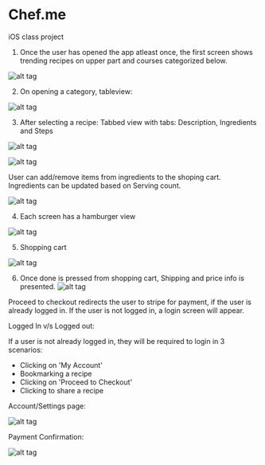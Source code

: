 Chef.me
=======

iOS class project

1) Once the user has opened the app atleast once, the first screen shows trending recipes on upper part and courses categorized below.

![alt tag](https://raw.github.com/bbhati/Chef.me/master/mockups/screenshot_home.png)

2) On opening a category, tableview: 

![alt tag](https://raw.github.com/bbhati/Chef.me/master/mockups/tableview.png)

3) After selecting a recipe: Tabbed view with tabs: Description, Ingredients and Steps

![alt tag](https://raw.github.com/bbhati/Chef.me/master/mockups/RecipeDescription.png)

![alt tag](https://raw.github.com/bbhati/Chef.me/master/mockups/Ingredients.png) 

User can add/remove items from ingredients to the shoping cart. Ingredients can be updated based on Serving count.

![alt tag](https://raw.github.com/bbhati/Chef.me/master/mockups/RecipeSteps.png)

4) Each screen has a hamburger view

![alt tag](https://raw.github.com/bbhati/Chef.me/master/mockups/hamburger.png)

5) Shopping cart

![alt tag](https://raw.github.com/bbhati/Chef.me/master/mockups/ShoppingCart.png)

6) Once done is pressed from shopping cart, Shipping and price info is presented.
![alt tag](https://raw.github.com/bbhati/Chef.me/master/mockups/shipping.png)

Proceed to checkout redirects the user to stripe for payment, if the user is already logged in. If the user is not logged in, a login screen will appear.

Logged In v/s Logged out:

If a user is not already logged in, they will be required to login in 3 scenarios:
 - Clicking on 'My Account'
 - Bookmarking a recipe
 - Clicking on 'Proceed to Checkout'
 - Clicking to share a recipe
  
Account/Settings page:

![alt tag](https://raw.github.com/bbhati/Chef.me/master/mockups/Screen%20Shot%202014-02-04%20at%209.39.02%20AM.png)

Payment Confirmation:

![alt tag](https://raw.github.com/bbhati/Chef.me/master/mockups/PaymentConfirmation.png)

